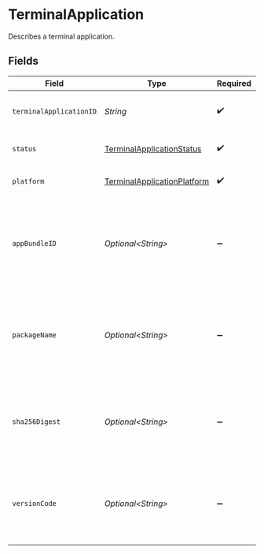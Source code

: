 # TerminalApplication

Describes a terminal application.


## Fields

| Field                                                                                         | Type                                                                                          | Required                                                                                      | Description                                                                                   | Example                                                                                       |
| --------------------------------------------------------------------------------------------- | --------------------------------------------------------------------------------------------- | --------------------------------------------------------------------------------------------- | --------------------------------------------------------------------------------------------- | --------------------------------------------------------------------------------------------- |
| `terminalApplicationID`                                                                       | *String*                                                                                      | :heavy_check_mark:                                                                            | ID of the terminal application.                                                               | 01234567-89ab-cdef-0123-456789abcdef                                                          |
| `status`                                                                                      | [TerminalApplicationStatus](../../models/components/TerminalApplicationStatus.md)             | :heavy_check_mark:                                                                            | Status of the terminal application.                                                           | enabled                                                                                       |
| `platform`                                                                                    | [TerminalApplicationPlatform](../../models/components/TerminalApplicationPlatform.md)         | :heavy_check_mark:                                                                            | Platform of the terminal application.                                                         | ios                                                                                           |
| `appBundleID`                                                                                 | *Optional\<String>*                                                                           | :heavy_minus_sign:                                                                            | The app bundle identifier of the terminal application. Will be returned if platform is `ios`. |                                                                                               |
| `packageName`                                                                                 | *Optional\<String>*                                                                           | :heavy_minus_sign:                                                                            | The app package name of the terminal application. Will be returned if platform is `android`.  |                                                                                               |
| `sha256Digest`                                                                                | *Optional\<String>*                                                                           | :heavy_minus_sign:                                                                            | The app version of the terminal application Will be returned if platform is `android`.        |                                                                                               |
| `versionCode`                                                                                 | *Optional\<String>*                                                                           | :heavy_minus_sign:                                                                            | The app version of the terminal application Will be returned if platform is `android`.        |                                                                                               |
